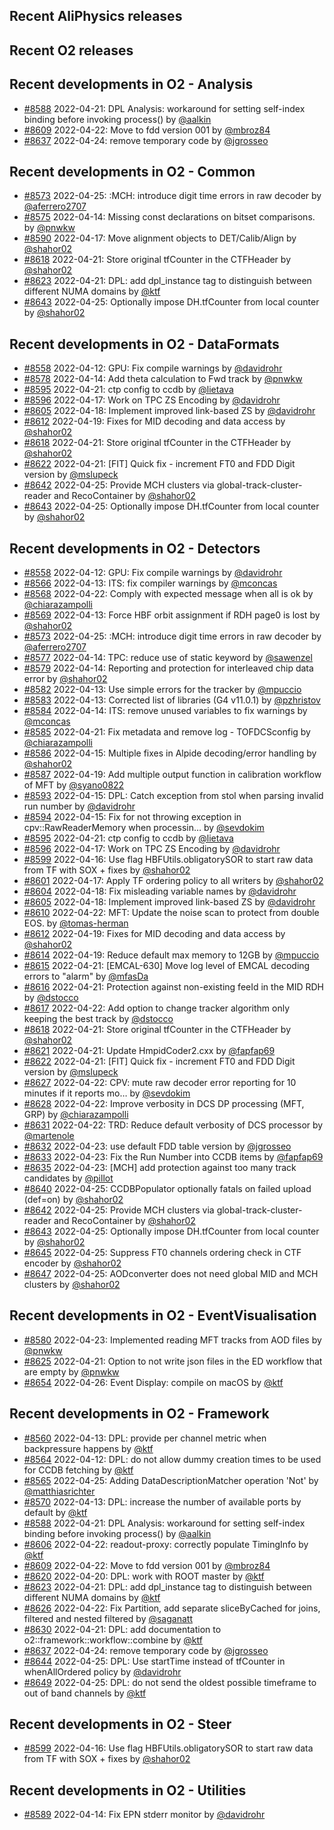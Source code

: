 ## Recent AliPhysics releases
## Recent O2 releases
## Recent developments in O2 - Analysis
- [\#8588](https://github.com/AliceO2Group/AliceO2/pull/8588) 2022-04-21: DPL Analysis: workaround for setting self-index binding before invoking process() by [@aalkin](https://github.com/aalkin)
- [\#8609](https://github.com/AliceO2Group/AliceO2/pull/8609) 2022-04-22: Move to fdd version 001 by [@mbroz84](https://github.com/mbroz84)
- [\#8637](https://github.com/AliceO2Group/AliceO2/pull/8637) 2022-04-24: remove temporary code by [@jgrosseo](https://github.com/jgrosseo)
## Recent developments in O2 - Common
- [\#8573](https://github.com/AliceO2Group/AliceO2/pull/8573) 2022-04-25: :MCH: introduce digit time errors in raw decoder by [@aferrero2707](https://github.com/aferrero2707)
- [\#8575](https://github.com/AliceO2Group/AliceO2/pull/8575) 2022-04-14: Missing const declarations on bitset comparisons. by [@pnwkw](https://github.com/pnwkw)
- [\#8590](https://github.com/AliceO2Group/AliceO2/pull/8590) 2022-04-17: Move alignment objects to DET/Calib/Align by [@shahor02](https://github.com/shahor02)
- [\#8618](https://github.com/AliceO2Group/AliceO2/pull/8618) 2022-04-21: Store original tfCounter in the CTFHeader by [@shahor02](https://github.com/shahor02)
- [\#8623](https://github.com/AliceO2Group/AliceO2/pull/8623) 2022-04-21: DPL: add dpl_instance tag to distinguish between different NUMA domains by [@ktf](https://github.com/ktf)
- [\#8643](https://github.com/AliceO2Group/AliceO2/pull/8643) 2022-04-25: Optionally impose DH.tfCounter from local counter by [@shahor02](https://github.com/shahor02)
## Recent developments in O2 - DataFormats
- [\#8558](https://github.com/AliceO2Group/AliceO2/pull/8558) 2022-04-12: GPU: Fix compile warnings by [@davidrohr](https://github.com/davidrohr)
- [\#8578](https://github.com/AliceO2Group/AliceO2/pull/8578) 2022-04-14: Add theta calculation to Fwd track by [@pnwkw](https://github.com/pnwkw)
- [\#8595](https://github.com/AliceO2Group/AliceO2/pull/8595) 2022-04-21: ctp config to ccdb  by [@lietava](https://github.com/lietava)
- [\#8596](https://github.com/AliceO2Group/AliceO2/pull/8596) 2022-04-17: Work on TPC ZS Encoding by [@davidrohr](https://github.com/davidrohr)
- [\#8605](https://github.com/AliceO2Group/AliceO2/pull/8605) 2022-04-18: Implement improved link-based ZS by [@davidrohr](https://github.com/davidrohr)
- [\#8612](https://github.com/AliceO2Group/AliceO2/pull/8612) 2022-04-19: Fixes for MID decoding and data access by [@shahor02](https://github.com/shahor02)
- [\#8618](https://github.com/AliceO2Group/AliceO2/pull/8618) 2022-04-21: Store original tfCounter in the CTFHeader by [@shahor02](https://github.com/shahor02)
- [\#8622](https://github.com/AliceO2Group/AliceO2/pull/8622) 2022-04-21: [FIT] Quick fix - increment FT0 and FDD Digit version by [@mslupeck](https://github.com/mslupeck)
- [\#8642](https://github.com/AliceO2Group/AliceO2/pull/8642) 2022-04-25: Provide MCH clusters via global-track-cluster-reader and RecoContainer by [@shahor02](https://github.com/shahor02)
- [\#8643](https://github.com/AliceO2Group/AliceO2/pull/8643) 2022-04-25: Optionally impose DH.tfCounter from local counter by [@shahor02](https://github.com/shahor02)
## Recent developments in O2 - Detectors
- [\#8558](https://github.com/AliceO2Group/AliceO2/pull/8558) 2022-04-12: GPU: Fix compile warnings by [@davidrohr](https://github.com/davidrohr)
- [\#8566](https://github.com/AliceO2Group/AliceO2/pull/8566) 2022-04-13: ITS: fix compiler warnings by [@mconcas](https://github.com/mconcas)
- [\#8568](https://github.com/AliceO2Group/AliceO2/pull/8568) 2022-04-22: Comply with expected message when all is ok by [@chiarazampolli](https://github.com/chiarazampolli)
- [\#8569](https://github.com/AliceO2Group/AliceO2/pull/8569) 2022-04-13: Force HBF orbit assignment if RDH page0 is lost by [@shahor02](https://github.com/shahor02)
- [\#8573](https://github.com/AliceO2Group/AliceO2/pull/8573) 2022-04-25: :MCH: introduce digit time errors in raw decoder by [@aferrero2707](https://github.com/aferrero2707)
- [\#8577](https://github.com/AliceO2Group/AliceO2/pull/8577) 2022-04-14: TPC: reduce use of static keyword by [@sawenzel](https://github.com/sawenzel)
- [\#8579](https://github.com/AliceO2Group/AliceO2/pull/8579) 2022-04-14: Reporting and protection for interleaved chip data error by [@shahor02](https://github.com/shahor02)
- [\#8582](https://github.com/AliceO2Group/AliceO2/pull/8582) 2022-04-13: Use simple errors for the tracker by [@mpuccio](https://github.com/mpuccio)
- [\#8583](https://github.com/AliceO2Group/AliceO2/pull/8583) 2022-04-13: Corrected list of libraries (G4 v11.0.1) by [@pzhristov](https://github.com/pzhristov)
- [\#8584](https://github.com/AliceO2Group/AliceO2/pull/8584) 2022-04-14: ITS: remove unused variables to fix warnings by [@mconcas](https://github.com/mconcas)
- [\#8585](https://github.com/AliceO2Group/AliceO2/pull/8585) 2022-04-21: Fix metadata and remove log - TOFDCSconfig by [@chiarazampolli](https://github.com/chiarazampolli)
- [\#8586](https://github.com/AliceO2Group/AliceO2/pull/8586) 2022-04-15: Multiple fixes in Alpide decoding/error handling by [@shahor02](https://github.com/shahor02)
- [\#8587](https://github.com/AliceO2Group/AliceO2/pull/8587) 2022-04-19: Add multiple output function in calibration workflow of MFT by [@syano0822](https://github.com/syano0822)
- [\#8593](https://github.com/AliceO2Group/AliceO2/pull/8593) 2022-04-15: DPL: Catch exception from stol when parsing invalid run number by [@davidrohr](https://github.com/davidrohr)
- [\#8594](https://github.com/AliceO2Group/AliceO2/pull/8594) 2022-04-15: Fix for not throwing exception in cpv::RawReaderMemory when processin… by [@sevdokim](https://github.com/sevdokim)
- [\#8595](https://github.com/AliceO2Group/AliceO2/pull/8595) 2022-04-21: ctp config to ccdb  by [@lietava](https://github.com/lietava)
- [\#8596](https://github.com/AliceO2Group/AliceO2/pull/8596) 2022-04-17: Work on TPC ZS Encoding by [@davidrohr](https://github.com/davidrohr)
- [\#8599](https://github.com/AliceO2Group/AliceO2/pull/8599) 2022-04-16: Use flag HBFUtils.obligatorySOR to start raw data from TF with SOX + fixes by [@shahor02](https://github.com/shahor02)
- [\#8601](https://github.com/AliceO2Group/AliceO2/pull/8601) 2022-04-17: Apply TF ordering policy to all writers by [@shahor02](https://github.com/shahor02)
- [\#8604](https://github.com/AliceO2Group/AliceO2/pull/8604) 2022-04-18: Fix misleading variable names by [@davidrohr](https://github.com/davidrohr)
- [\#8605](https://github.com/AliceO2Group/AliceO2/pull/8605) 2022-04-18: Implement improved link-based ZS by [@davidrohr](https://github.com/davidrohr)
- [\#8610](https://github.com/AliceO2Group/AliceO2/pull/8610) 2022-04-22: MFT: Update the noise scan to protect from double EOS. by [@tomas-herman](https://github.com/tomas-herman)
- [\#8612](https://github.com/AliceO2Group/AliceO2/pull/8612) 2022-04-19: Fixes for MID decoding and data access by [@shahor02](https://github.com/shahor02)
- [\#8614](https://github.com/AliceO2Group/AliceO2/pull/8614) 2022-04-19: Reduce default max memory to 12GB by [@mpuccio](https://github.com/mpuccio)
- [\#8615](https://github.com/AliceO2Group/AliceO2/pull/8615) 2022-04-21: [EMCAL-630] Move log level of EMCAL decoding errors to "alarm" by [@mfasDa](https://github.com/mfasDa)
- [\#8616](https://github.com/AliceO2Group/AliceO2/pull/8616) 2022-04-21: Protection against non-existing feeId in the MID RDH by [@dstocco](https://github.com/dstocco)
- [\#8617](https://github.com/AliceO2Group/AliceO2/pull/8617) 2022-04-22: Add option to change tracker algorithm only keeping the best track by [@dstocco](https://github.com/dstocco)
- [\#8618](https://github.com/AliceO2Group/AliceO2/pull/8618) 2022-04-21: Store original tfCounter in the CTFHeader by [@shahor02](https://github.com/shahor02)
- [\#8621](https://github.com/AliceO2Group/AliceO2/pull/8621) 2022-04-21: Update HmpidCoder2.cxx by [@fapfap69](https://github.com/fapfap69)
- [\#8622](https://github.com/AliceO2Group/AliceO2/pull/8622) 2022-04-21: [FIT] Quick fix - increment FT0 and FDD Digit version by [@mslupeck](https://github.com/mslupeck)
- [\#8627](https://github.com/AliceO2Group/AliceO2/pull/8627) 2022-04-22: CPV: mute raw decoder error reporting for 10 minutes if it reports mo… by [@sevdokim](https://github.com/sevdokim)
- [\#8628](https://github.com/AliceO2Group/AliceO2/pull/8628) 2022-04-22: Improve verbosity in DCS DP processing (MFT, GRP) by [@chiarazampolli](https://github.com/chiarazampolli)
- [\#8631](https://github.com/AliceO2Group/AliceO2/pull/8631) 2022-04-22: TRD: Reduce default verbosity of DCS processor by [@martenole](https://github.com/martenole)
- [\#8632](https://github.com/AliceO2Group/AliceO2/pull/8632) 2022-04-23: use default FDD table version by [@jgrosseo](https://github.com/jgrosseo)
- [\#8633](https://github.com/AliceO2Group/AliceO2/pull/8633) 2022-04-23: Fix the Run Number into CCDB items by [@fapfap69](https://github.com/fapfap69)
- [\#8635](https://github.com/AliceO2Group/AliceO2/pull/8635) 2022-04-23: [MCH] add protection against too many track candidates by [@pillot](https://github.com/pillot)
- [\#8640](https://github.com/AliceO2Group/AliceO2/pull/8640) 2022-04-25: CCDBPopulator optionally fatals on failed upload (def=on) by [@shahor02](https://github.com/shahor02)
- [\#8642](https://github.com/AliceO2Group/AliceO2/pull/8642) 2022-04-25: Provide MCH clusters via global-track-cluster-reader and RecoContainer by [@shahor02](https://github.com/shahor02)
- [\#8643](https://github.com/AliceO2Group/AliceO2/pull/8643) 2022-04-25: Optionally impose DH.tfCounter from local counter by [@shahor02](https://github.com/shahor02)
- [\#8645](https://github.com/AliceO2Group/AliceO2/pull/8645) 2022-04-25: Suppress FT0 channels ordering check in CTF encoder by [@shahor02](https://github.com/shahor02)
- [\#8647](https://github.com/AliceO2Group/AliceO2/pull/8647) 2022-04-25: AODconverter does not need global MID and MCH clusters by [@shahor02](https://github.com/shahor02)
## Recent developments in O2 - EventVisualisation
- [\#8580](https://github.com/AliceO2Group/AliceO2/pull/8580) 2022-04-23: Implemented reading MFT tracks from AOD files by [@pnwkw](https://github.com/pnwkw)
- [\#8625](https://github.com/AliceO2Group/AliceO2/pull/8625) 2022-04-21: Option to not write json files in the ED workflow that are empty by [@pnwkw](https://github.com/pnwkw)
- [\#8654](https://github.com/AliceO2Group/AliceO2/pull/8654) 2022-04-26: Event Display: compile on macOS by [@ktf](https://github.com/ktf)
## Recent developments in O2 - Framework
- [\#8560](https://github.com/AliceO2Group/AliceO2/pull/8560) 2022-04-13: DPL: provide per channel metric when backpressure happens by [@ktf](https://github.com/ktf)
- [\#8564](https://github.com/AliceO2Group/AliceO2/pull/8564) 2022-04-12: DPL: do not allow dummy creation times to be used for CCDB fetching by [@ktf](https://github.com/ktf)
- [\#8565](https://github.com/AliceO2Group/AliceO2/pull/8565) 2022-04-25: Adding DataDescriptionMatcher operation 'Not' by [@matthiasrichter](https://github.com/matthiasrichter)
- [\#8570](https://github.com/AliceO2Group/AliceO2/pull/8570) 2022-04-13: DPL: increase the number of available ports by default by [@ktf](https://github.com/ktf)
- [\#8588](https://github.com/AliceO2Group/AliceO2/pull/8588) 2022-04-21: DPL Analysis: workaround for setting self-index binding before invoking process() by [@aalkin](https://github.com/aalkin)
- [\#8606](https://github.com/AliceO2Group/AliceO2/pull/8606) 2022-04-22: readout-proxy: correctly populate TimingInfo by [@ktf](https://github.com/ktf)
- [\#8609](https://github.com/AliceO2Group/AliceO2/pull/8609) 2022-04-22: Move to fdd version 001 by [@mbroz84](https://github.com/mbroz84)
- [\#8620](https://github.com/AliceO2Group/AliceO2/pull/8620) 2022-04-20: DPL: work with ROOT master by [@ktf](https://github.com/ktf)
- [\#8623](https://github.com/AliceO2Group/AliceO2/pull/8623) 2022-04-21: DPL: add dpl_instance tag to distinguish between different NUMA domains by [@ktf](https://github.com/ktf)
- [\#8626](https://github.com/AliceO2Group/AliceO2/pull/8626) 2022-04-22: Fix Partition<Filtered>, add separate sliceByCached for joins, filtered and nested filtered by [@saganatt](https://github.com/saganatt)
- [\#8630](https://github.com/AliceO2Group/AliceO2/pull/8630) 2022-04-21: DPL: add documentation to o2::framework::workflow::combine by [@ktf](https://github.com/ktf)
- [\#8637](https://github.com/AliceO2Group/AliceO2/pull/8637) 2022-04-24: remove temporary code by [@jgrosseo](https://github.com/jgrosseo)
- [\#8644](https://github.com/AliceO2Group/AliceO2/pull/8644) 2022-04-25: DPL: Use startTime instead of tfCounter in whenAllOrdered policy by [@davidrohr](https://github.com/davidrohr)
- [\#8649](https://github.com/AliceO2Group/AliceO2/pull/8649) 2022-04-25: DPL: do not send the oldest possible timeframe to out of band channels by [@ktf](https://github.com/ktf)
## Recent developments in O2 - Steer
- [\#8599](https://github.com/AliceO2Group/AliceO2/pull/8599) 2022-04-16: Use flag HBFUtils.obligatorySOR to start raw data from TF with SOX + fixes by [@shahor02](https://github.com/shahor02)
## Recent developments in O2 - Utilities
- [\#8589](https://github.com/AliceO2Group/AliceO2/pull/8589) 2022-04-14: Fix EPN stderr monitor by [@davidrohr](https://github.com/davidrohr)
